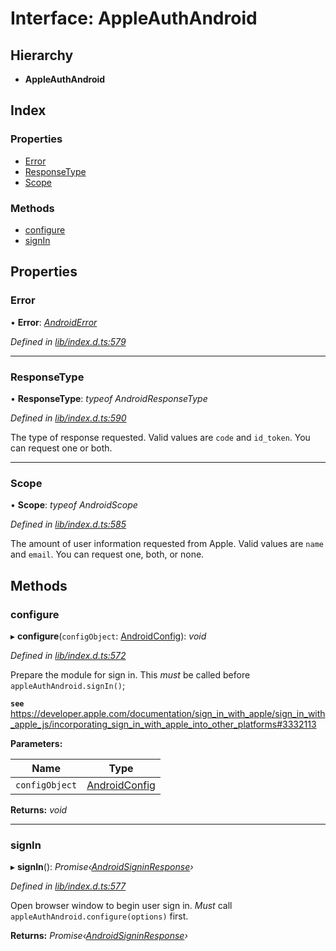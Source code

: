 
# Interface: AppleAuthAndroid

## Hierarchy

* **AppleAuthAndroid**

## Index

### Properties

* [Error](_lib_index_d_.appleauthandroid.md#error)
* [ResponseType](_lib_index_d_.appleauthandroid.md#responsetype)
* [Scope](_lib_index_d_.appleauthandroid.md#scope)

### Methods

* [configure](_lib_index_d_.appleauthandroid.md#configure)
* [signIn](_lib_index_d_.appleauthandroid.md#signin)

## Properties

###  Error

• **Error**: *[AndroidError](../modules/_lib_index_d_.md#androiderror)*

*Defined in [lib/index.d.ts:579](../../lib/index.d.ts#L579)*

___

###  ResponseType

• **ResponseType**: *typeof AndroidResponseType*

*Defined in [lib/index.d.ts:590](../../lib/index.d.ts#L590)*

The type of response requested. Valid values are `code` and `id_token`. You can request one or both.

___

###  Scope

• **Scope**: *typeof AndroidScope*

*Defined in [lib/index.d.ts:585](../../lib/index.d.ts#L585)*

The amount of user information requested from Apple. Valid values are `name` and `email`.
You can request one, both, or none.

## Methods

###  configure

▸ **configure**(`configObject`: [AndroidConfig](_lib_index_d_.androidconfig.md)): *void*

*Defined in [lib/index.d.ts:572](../../lib/index.d.ts#L572)*

Prepare the module for sign in. This *must* be called before `appleAuthAndroid.signIn()`;

**`see`** https://developer.apple.com/documentation/sign_in_with_apple/sign_in_with_apple_js/incorporating_sign_in_with_apple_into_other_platforms#3332113

**Parameters:**

Name | Type |
------ | ------ |
`configObject` | [AndroidConfig](_lib_index_d_.androidconfig.md) |

**Returns:** *void*

___

###  signIn

▸ **signIn**(): *Promise‹[AndroidSigninResponse](_lib_index_d_.androidsigninresponse.md)›*

*Defined in [lib/index.d.ts:577](../../lib/index.d.ts#L577)*

Open browser window to begin user sign in. *Must* call `appleAuthAndroid.configure(options)` first.

**Returns:** *Promise‹[AndroidSigninResponse](_lib_index_d_.androidsigninresponse.md)›*

